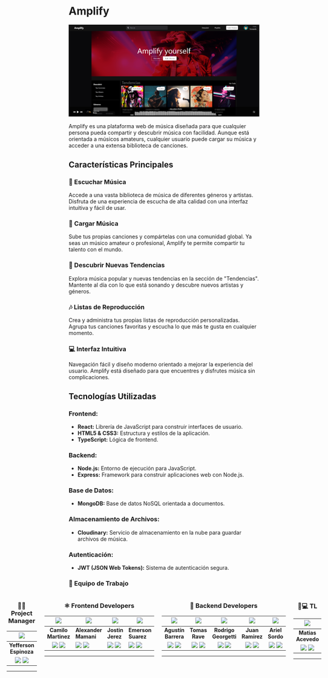 # **Amplify**

![Portada](./Assets/portada.webp)

Amplify es una plataforma web de música diseñada para que cualquier persona pueda compartir y descubrir música con facilidad. Aunque está orientada a músicos amateurs, cualquier usuario puede cargar su música y acceder a una extensa biblioteca de canciones.

## **Características Principales**

### **🎵 Escuchar Música**

Accede a una vasta biblioteca de música de diferentes géneros y artistas. Disfruta de una experiencia de escucha de alta calidad con una interfaz intuitiva y fácil de usar.

### **🚀 Cargar Música**

Sube tus propias canciones y compártelas con una comunidad global. Ya seas un músico amateur o profesional, Amplify te permite compartir tu talento con el mundo.

### **🌟 Descubrir Nuevas Tendencias**

Explora música popular y nuevas tendencias en la sección de "Tendencias". Mantente al día con lo que está sonando y descubre nuevos artistas y géneros.

### **🎶 Listas de Reproducción**

Crea y administra tus propias listas de reproducción personalizadas. Agrupa tus canciones favoritas y escucha lo que más te gusta en cualquier momento.

### **💻 Interfaz Intuitiva**

Navegación fácil y diseño moderno orientado a mejorar la experiencia del usuario. Amplify está diseñado para que encuentres y disfrutes música sin complicaciones.

## **Tecnologías Utilizadas**

### **Frontend:**

- **React:** Librería de JavaScript para construir interfaces de usuario.
- **HTML5 & CSS3:** Estructura y estilos de la aplicación.
- **TypeScript:** Lógica de frontend.

### **Backend:**

- **Node.js:** Entorno de ejecución para JavaScript.
- **Express:** Framework para construir aplicaciones web con Node.js.

### **Base de Datos:**

- **MongoDB:** Base de datos NoSQL orientada a documentos.

### **Almacenamiento de Archivos:**

- **Cloudinary:** Servicio de almacenamiento en la nube para guardar archivos de música.

### **Autenticación:**

- **JWT (JSON Web Tokens):** Sistema de autenticación segura.

### 👥 Equipo de Trabajo

<div style="display: flex; justify-content: center; gap: 20px">
<div align="center">

### 👩‍💼 Project Manager

|                                                                                                                                           <img src="https://github.com/espinozayff.png" width=50>                                                                                                                                           |
| :-----------------------------------------------------------------------------------------------------------------------------------------------------------------------------------------------------------------------------------------------------------------------------------------------------------------------------------------: |
|                                                                                                                                                           **Yefferson Espinoza**                                                                                                                                                            |
| <a href="https://github.com/espinozayff"><img src="https://img.shields.io/badge/github-%23121011.svg?&style=for-the-badge&logo=github&logoColor=white"/></a> <a href="https://www.linkedin.com/in/espinozayeff/"><img src="https://img.shields.io/badge/linkedin%20-%230077B5.svg?&style=for-the-badge&logo=linkedin&logoColor=white"/></a> |

<hr/>
</div>

<div align="center">

### ⚛️ Frontend Developers

|                                                                                                                                   <img src="https://avatars.githubusercontent.com/u/106632070?v=4" width=50>                                                                                                                                   | <img src="https://github.com/alexqs96.png" width=50>                                                                                                                                                                                                                                                                                        | <img src="https://github.com/dimytrix.png" width=50>                                                                                                                                                                                                                                                                                        | <img src="https://github.com/jerick97.png" width=50>                                                                                                                                                                                                                                                                                         |
| :--------------------------------------------------------------------------------------------------------------------------------------------------------------------------------------------------------------------------------------------------------------------------------------------------------------------------------------------: | ------------------------------------------------------------------------------------------------------------------------------------------------------------------------------------------------------------------------------------------------------------------------------------------------------------------------------------------- | ------------------------------------------------------------------------------------------------------------------------------------------------------------------------------------------------------------------------------------------------------------------------------------------------------------------------------------------- | -------------------------------------------------------------------------------------------------------------------------------------------------------------------------------------------------------------------------------------------------------------------------------------------------------------------------------------------- |
|                                                                                                                                                              **Camilo Martinez**                                                                                                                                                               | **Alexander Mamani**                                                                                                                                                                                                                                                                                                                        | **Jostin Jerez**                                                                                                                                                                                                                                                                                                                            | **Emerson Suarez**                                                                                                                                                                                                                                                                                                                           |
| <a href="https://github.com/CamiloProg"><img src="https://img.shields.io/badge/github-%23121011.svg?&style=for-the-badge&logo=github&logoColor=white"/></a> <a href="https://www.linkedin.com/in/camilomartinez01/"><img src="https://img.shields.io/badge/linkedin%20-%230077B5.svg?&style=for-the-badge&logo=linkedin&logoColor=white"/></a> | <a href="https://github.com/alexqs96"><img src="https://img.shields.io/badge/github-%23121011.svg?&style=for-the-badge&logo=github&logoColor=white"/></a> <a href="https://www.linkedin.com/in/alexander-mamani"><img src="https://img.shields.io/badge/linkedin%20-%230077B5.svg?&style=for-the-badge&logo=linkedin&logoColor=white"/></a> | <a href="https://github.com/dimytrix"><img src="https://img.shields.io/badge/github-%23121011.svg?&style=for-the-badge&logo=github&logoColor=white"/></a> <a href="https://www.linkedin.com/in/jostinjerezrosa/"><img src="https://img.shields.io/badge/linkedin%20-%230077B5.svg?&style=for-the-badge&logo=linkedin&logoColor=white"/></a> | <a href="https://github.com/Jerick97"><img src="https://img.shields.io/badge/github-%23121011.svg?&style=for-the-badge&logo=github&logoColor=white"/></a> <a href="https://www.linkedin.com/in/emerson-suarez97/"><img src="https://img.shields.io/badge/linkedin%20-%230077B5.svg?&style=for-the-badge&logo=linkedin&logoColor=white"/></a> |

<hr/>
</div>

<div align="center">

### 🚀 Backend Developers

|                                                                                                                                                 <img src="https://github.com/agustinbarrera99.png" width=50>                                                                                                                                                  |                                                                                                                                           <img src="https://github.com/TomyReiv.png" width=50>                                                                                                                                           |                                                                                                                                                 <img src="https://github.com/rodrigo-georgetti.png" width=50>                                                                                                                                                  |                                                                                                                                                     <img src="https://github.com/ciscojuan.png" width=50>                                                                                                                                                      |                                                                                                                                              <img src="https://github.com/SordoAriel.png" width=50>                                                                                                                                               |
| :-----------------------------------------------------------------------------------------------------------------------------------------------------------------------------------------------------------------------------------------------------------------------------------------------------------------------------------------------------------: | :--------------------------------------------------------------------------------------------------------------------------------------------------------------------------------------------------------------------------------------------------------------------------------------------------------------------------------------: | :------------------------------------------------------------------------------------------------------------------------------------------------------------------------------------------------------------------------------------------------------------------------------------------------------------------------------------------------------------: | :------------------------------------------------------------------------------------------------------------------------------------------------------------------------------------------------------------------------------------------------------------------------------------------------------------------------------------------------------------: | :-----------------------------------------------------------------------------------------------------------------------------------------------------------------------------------------------------------------------------------------------------------------------------------------------------------------------------------------------: |
|                                                                                                                                                                      **Agustín Barrera**                                                                                                                                                                      |                                                                                                                                                              **Tomas Rave**                                                                                                                                                              |                                                                                                                                                                     **Rodrigo Georgetti**                                                                                                                                                                      |                                                                                                                                                                        **Juan Ramirez**                                                                                                                                                                        |                                                                                                                                                                  **Ariel Sordo**                                                                                                                                                                  |
| <a href="https://github.com/agustinbarrera99"><img src="https://img.shields.io/badge/github-%23121011.svg?&style=for-the-badge&logo=github&logoColor=white"/></a> <a href="https://www.linkedin.com/in/agustin-barrera-8bb793292/"><img src="https://img.shields.io/badge/linkedin%20-%230077B5.svg?&style=for-the-badge&logo=linkedin&logoColor=white"/></a> | <a href="https://github.com/TomyReiv"><img src="https://img.shields.io/badge/github-%23121011.svg?&style=for-the-badge&logo=github&logoColor=white"/></a> <a href="http://www.linkedin.com/in/tomas-rave-dev"><img src="https://img.shields.io/badge/linkedin%20-%230077B5.svg?&style=for-the-badge&logo=linkedin&logoColor=white"/></a> | <a href="https://github.com/rodrigo-georgetti"><img src="https://img.shields.io/badge/github-%23121011.svg?&style=for-the-badge&logo=github&logoColor=white"/></a> <a href="https://www.linkedin.com/in/rodrigo-georgetti-1a4172b9"><img src="https://img.shields.io/badge/linkedin%20-%230077B5.svg?&style=for-the-badge&logo=linkedin&logoColor=white"/></a> | <a href="https://github.com/ciscojuan"><img src="https://img.shields.io/badge/github-%23121011.svg?&style=for-the-badge&logo=github&logoColor=white"/></a> <a href="https://www.linkedin.com/in/juan-ramirez-security-soc-analyst/"><img src="https://img.shields.io/badge/linkedin%20-%230077B5.svg?&style=for-the-badge&logo=linkedin&logoColor=white"/></a> | <a href="https://github.com/SordoAriel"><img src="https://img.shields.io/badge/github-%23121011.svg?&style=for-the-badge&logo=github&logoColor=white"/></a> <a href="http://www.linkedin.com/in/ariel-sordo-570a16248"><img src="https://img.shields.io/badge/linkedin%20-%230077B5.svg?&style=for-the-badge&logo=linkedin&logoColor=white"/></a> |

<hr/>
</div>

<div align="center">

### 🧑💻 TL

|                                                                                                                                                <img src="https://github.com/MatiasNicolasAcevedo.png" width=50>                                                                                                                                                |
| :------------------------------------------------------------------------------------------------------------------------------------------------------------------------------------------------------------------------------------------------------------------------------------------------------------------------------------------------------------: |
|                                                                                                                                                                       **Matias Acevedo**                                                                                                                                                                       |
| <a href="https://github.com/MatiasNicolasAcevedo"><img src="https://img.shields.io/badge/github-%23121011.svg?&style=for-the-badge&logo=github&logoColor=white"/></a> <a href="https://www.linkedin.com/in/matias-nicolas-acevedo/"><img src="https://img.shields.io/badge/linkedin%20-%230077B5.svg?&style=for-the-badge&logo=linkedin&logoColor=white"/></a> |

<hr/>
</div>
